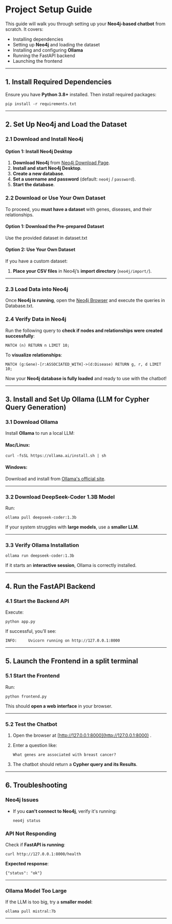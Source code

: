 # Project Setup Guide

This guide will walk you through setting up your **Neo4j-based chatbot** from scratch. It covers:

- Installing dependencies  
- Setting up **Neo4j** and loading the dataset  
- Installing and configuring **Ollama**  
- Running the FastAPI backend  
- Launching the frontend  

---

## 1. Install Required Dependencies

Ensure you have **Python 3.8+** installed. Then install required packages:

```
pip install -r requirements.txt
```

---

## 2. Set Up Neo4j and Load the Dataset

### 2.1 Download and Install Neo4j

#### Option 1: Install Neo4j Desktop

1. **Download Neo4j** from [Neo4j Download Page](https://neo4j.com/download/).  
2. **Install and start Neo4j Desktop**.  
3. **Create a new database**.  
4. **Set a username and password** (default: `neo4j` / `password`).  
5. **Start the database**.  


### 2.2 Download or Use Your Own Dataset


To proceed, you **must have a dataset** with genes, diseases, and their relationships.

#### Option 1: Download the Pre-prepared Dataset
Use the provided dataset in dataset.txt

#### Option 2: Use Your Own Dataset

If you have a custom dataset:

1. **Place your CSV files** in Neo4j’s **import directory** (`neo4j/import/`).  

---

### 2.3 Load Data into Neo4j

Once **Neo4j is running**, open the [Neo4j Browser](http://localhost:7474) and execute the queries in Database.txt.


### 2.4 Verify Data in Neo4j

Run the following query to **check if nodes and relationships were created successfully**:

```
MATCH (n) RETURN n LIMIT 10;
```

To **visualize relationships**:

```
MATCH (g:Gene)-[r:ASSOCIATED_WITH]->(d:Disease) RETURN g, r, d LIMIT 10;
```

Now your **Neo4j database is fully loaded** and ready to use with the chatbot! 

---

## 3. Install and Set Up Ollama (LLM for Cypher Query Generation)

### 3.1 Download Ollama

Install **Ollama** to run a local LLM:

#### Mac/Linux:

```
curl -fsSL https://ollama.ai/install.sh | sh
```

#### Windows:

Download and install from [Ollama's official site](https://ollama.ai/download).  

---

### 3.2 Download DeepSeek-Coder 1.3B Model

Run:

```
ollama pull deepseek-coder:1.3b
```

If your system struggles with **large models**, use a **smaller LLM**.

---

### 3.3 Verify Ollama Installation

```
ollama run deepseek-coder:1.3b
```

If it starts an **interactive session**, Ollama is correctly installed.

---

## 4. Run the FastAPI Backend

### 4.1 Start the Backend API

Execute:

```
python app.py
```

If successful, you’ll see:

```
INFO:     Uvicorn running on http://127.0.0.1:8000
```

---

## 5. Launch the Frontend in a split terminal 

### 5.1 Start the Frontend

Run:

```
python frontend.py
```

This should **open a web interface** in your browser.

---

### 5.2 Test the Chatbot

1. Open the browser at [http://127.0.0.1:8000](http://127.0.0.1:8000) .  
2. Enter a question like:

   ```
   What genes are associated with breast cancer?
   ```

3. The chatbot should return a **Cypher query and its Results**.

---

## 6. Troubleshooting

### Neo4j Issues

- If you **can't connect to Neo4j**, verify it's running:

  ```
  neo4j status
  ```

### API Not Responding

Check if **FastAPI is running**:

```
curl http://127.0.0.1:8000/health
```

**Expected response**:

```
{"status": "ok"}
```

---

### Ollama Model Too Large

If the LLM is too big, try a **smaller model**:

```
ollama pull mistral:7b
```

---

